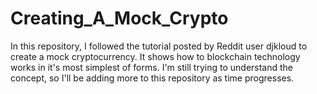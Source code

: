 # Creating_A_Mock_Crypto
In this repository, I followed the tutorial posted by Reddit user djkloud to create a mock cryptocurrency. It shows how to blockchain technology works in it's most simplest of forms. I'm still trying to understand the concept, so I'll be adding more to this repository as time progresses.
